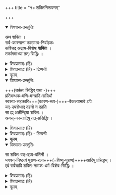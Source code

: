 +++
title = "१० शक्तिनिरूपणम्"

+++

<details open><summary>विश्वास-प्रस्तुतिः</summary>

अथ शक्तिः ।  
सर्व-कारणानां कारणत्व-निर्वाहकः  
कश्चिद् अद्रव्य-विशेषः **शक्तिः** ।  
तर्कागमाभ्यां तत्-सिद्धिः ।  
</details>

<details><summary>शिवप्रसादः (हिं)</summary>

अनुवाद - अब शक्ति का निरूपण किया जाता है ।  
सभी कारणों के कारणत्व का निर्वाहक कोई अद्रव्य- विशेष ही शक्ति है ।  
शक्ति की सिद्धि तक और आगम से होती है ।  
</details>

<details><summary>शिवप्रसादः (हिं) - टिप्पनी</summary>

शक्ति का निरूपण

भा० प्र० - इस अवतार के प्रारम्भ में उद्दिष्ट दश अद्रव्यों में से नव अद्रव्यों का निरूपण करने के पश्चात्  
अन्तिम अद्रव्य शक्ति का निरूपण किया जा रहा है ।  
शक्ति का निरूपण करते हुए  
यतीन्द्रमतदीपिकाकार कहते हैं कि  
शक्ति वह अद्रव्य है,  
जो सभी कारणों के कारणत्व की निर्वाहिका है ।  
कार्य को उत्पन्न करने में समर्थ होने से  
कारण बनता है  
और शक्ति उसके कारणत्व का निर्वाह करती है । 
</details>


<details><summary>मूलम्</summary>

अथ शक्तिः ।  
सर्वकारणानां कारणत्वनिर्वाहकः कश्चिदद्रव्यविशेषः शक्तिः ।  
तर्कागमाभ्यां तत्सिद्धिः ।  
</details>


<details open><summary>विश्वास-प्रस्तुतिः</summary>

+++(तर्कतः सिद्धिर् यथा -)+++  
प्रतिबन्धक-मणि-मन्त्रादि-सन्निधौ  
स्वरूप-सहकारि+++(कारण-रूप-)+++-वैकल्याभावे ऽपि  
यद्-उपरोधाद् दहनो न दहति  
सा ह्य् अतीन्द्रिया शक्तिः ।  
अयस्-कान्तादिषु तत्-प्रसिद्धिः ।
</details>

<details><summary>शिवप्रसादः (हिं)</summary>

प्रतिबन्धक मणि आदि के सन्निकट में  
स्वरूप एवं सहकारी कारणों का अभाव नहीं रहने पर भी,  
जिससे बाधित होकर  
अग्नि जलाने का काम नहीं करती है,  
वही अतीन्द्रिय शक्ति है ।  
अयस्कान्त आदि मणियों में उसकी प्रसिद्धि है ।
</details>

<details><summary>शिवप्रसादः (हिं) - टिप्पनी</summary>

[[२७८]] उस शक्ति की सिद्धि तर्क एवं शास्त्र से होती है ।  
शक्ति की सिद्धि में यह तर्क है कि  
स्वरूप एवं सहकारी कारणों के रहने पर भी  
अग्निप्रतिबन्धक चन्द्रकान्तमणि के रहने पर  
जलाने का कार्य नहीं करती है ।  
उसका कारण यह है कि  
अग्नि के जलाने की शक्ति  
उस मणि के द्वारा अवरुद्ध हो जाती है  
और उस मणि के हटा देने के बाद अग्नि जलाने का कार्य करने लगती है ।  
जिसके उपरुद्ध होने के कारण अग्नि नहीं जलाती है  
तथा जिसके द्वारा अग्नि जलाने का कार्य करती है,  
वह शक्ति नामक अद्रव्य है ।  
यह शक्ति अतीन्द्रिय है,  
उसका साक्षात्कार नहीं किया जा सकता है ।  
किन्तु अग्नि में जलाने की शक्ति  
तथा जल में आर्द्र करने की शक्ति  
आदि का अनुमान किया जा सकता है।  

महर्षि पराशर भी कहते हैं -  

> ' शक्तयः सर्वभावानाम्  
अचिन्त्य-ज्ञान-गोचराः ।  
यतोऽतो ब्रह्मण एतास् तु  
सर्गाद्याभावशक्तयः ।  
भवन्ति तापसां श्रेष्ठ  
पावकस्य यथोष्णता ।' 

अर्थात्  

> हे तपस्वियों में श्रेष्ठ मैत्रेयजी !  
> सभी वस्तुओं में रहने वाली शक्तियाँ,  
> जो अचिन्त्य ज्ञान का विषय बनती हैं,  
> अतएव वे उसी ज्ञान से सिद्ध होती हैं ।  
> अतएव परब्रह्म में भी ऐसी स्वाभाविक शक्तियाँ विद्यमान हैं,  
> जो सृष्टि इत्यादि के अनुकूल हैं ।  
> जिस प्रकार अग्नि की उष्णता प्रमाणसिद्ध है,  
> उसी प्रकार परब्रह्म की शक्तियां भी प्रमाणसिद्ध हैं ।  

पदार्थों के प्रमाणसिद्ध स्वभाव का  
किसी भी प्रकार अपलाप नहीं किया जा सकता है। 
अहिर्बुध्न्यसंहिता में भी कहा गया है कि-  
'शक्तयः सर्वभावानाम् अचिन्त्या अपृथक् स्थिताः ।'  
अर्थात्  
"सभी पदार्थों में शक्तियाँ विद्यमान रहती हैं, वे अचिन्त्य तथा अपृथसिद्ध हैं ।"  
अयस्कान्तमणि की भी शक्ति प्रसिद्ध है कि  
वह लोहे का आकर्षण करने का कार्य करती है ।  
अतएव अयस्कान्त आदि में शक्ति की विशद रूप से प्रतीति होती है । 

</details>


<details><summary>मूलम्</summary>

प्रतिबन्धक मणिमन्त्रादिसन्निधौ स्वरूप-सहकारिवैकल्याभावेऽपि  
यदुपरोधाद्दहनो न दहति  
सा ह्यतीन्द्रिया शक्तिः ।  
अयस्कान्तादिषु तत्प्रसिद्धिः ।  

</details>


<details open><summary>विश्वास-प्रस्तुतिः</summary>

सा शक्तिः षड्-द्रव्य-वर्तिनी ।  
भगवन्-निष्ठत्वं पुराण-रत्न+++(=विष्णु-पुराण)++++आदिषु प्रसिद्धम् ।  
एवं सर्वत्रापि शक्ति-नामक-धर्म-विशेष-सिद्धिः । 
</details>

<details><summary>शिवप्रसादः (हिं)</summary>

वह शक्ति छह द्रव्य में रहती है ।  
पुराणादि में शक्ति की भगवन्निष्ठता प्रसिद्ध है ।  
इस प्रकार सर्वत्र शक्ति नामक धर्म की सिद्धि होती है ।
</details>


<details><summary>शिवप्रसादः (हिं)</summary>

शक्ति छहों द्रव्यों में रहती है । ऐसा कोई भी द्रव्य नहीं है, जिसमें शक्ति न हो । विष्णुपुराण के 'शक्तयः सर्व- भावानाम्' इत्यादि वाक्य के द्वारा बतलाया गया है कि श्रीभगवान् में जगत् की सृष्टि आदि करने की शक्ति विद्यमान है तथा वह प्रमाणसिद्ध है । 'पराऽस्य शक्ति- विविधैव श्रूयते श्रुति कहती है कि श्रीभगवान् में अनेक प्रकार की पराशक्तियाँ सुनी जाती हैं । यह श्रुति भी परमात्मा की शक्ति का वर्णन करती है । इस प्रकार स्पष्ट है कि सभी वस्तुओं में शक्ति नामक धर्म रहता है । 
</details>


<details><summary>मूलम्</summary>

सा शक्तिः षड्द्रव्यवर्तिनी ।  
भगवन्निष्ठत्वं पुराणरत्नादिषु प्रसिद्धम् ।  
एवं सर्वत्रापि शक्तिनामकधर्मविशेषसिद्धिः । 
</details>





